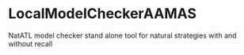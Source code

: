 # LocalModelCheckerAAMAS
NatATL model checker stand alone tool for natural strategies with and without recall
